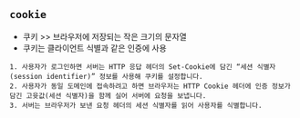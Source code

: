 ## `cookie`
- 쿠키 >> 브라우저에 저장되는 작은 크기의 문자열
- 쿠키는 클라이언트 식별과 같은 인증에 사용

```
1. 사용자가 로그인하면 서버는 HTTP 응답 헤더의 Set-Cookie에 담긴 “세션 식별자(session identifier)” 정보를 사용해 쿠키를 설정합니다.
2. 사용자가 동일 도메인에 접속하려고 하면 브라우저는 HTTP Cookie 헤더에 인증 정보가 담긴 고윳값(세션 식별자)을 함께 실어 서버에 요청을 보냅니다.
3. 서버는 브라우저가 보낸 요청 헤더의 세션 식별자를 읽어 사용자를 식별합니다.
```

